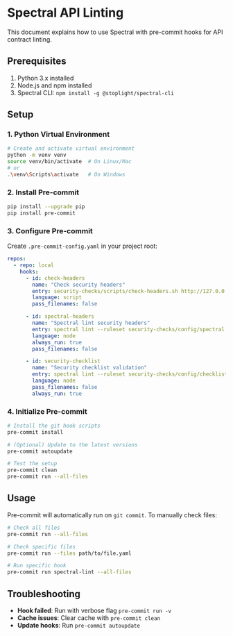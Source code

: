 # Spectral API Linting

This document explains how to use Spectral with pre-commit hooks for API contract linting.

## Prerequisites

1. Python 3.x installed
2. Node.js and npm installed
3. Spectral CLI: `npm install -g @stoplight/spectral-cli`

## Setup

### 1. Python Virtual Environment

```bash
# Create and activate virtual environment
python -m venv venv
source venv/bin/activate  # On Linux/Mac
# or
.\venv\Scripts\activate   # On Windows
```

### 2. Install Pre-commit

```bash
pip install --upgrade pip
pip install pre-commit
```

### 3. Configure Pre-commit

Create `.pre-commit-config.yaml` in your project root:

```yaml
repos:
  - repo: local
    hooks:
      - id: check-headers
        name: "Check security headers"
        entry: security-checks/scripts/check-headers.sh http://127.0.0.1/api/v1
        language: script
        pass_filenames: false

      - id: spectral-headers
        name: "Spectral lint security headers"
        entry: spectral lint --ruleset security-checks/config/spectral.yaml tmp/headers.json --fail-severity=error --verbose
        language: node
        always_run: true
        pass_filenames: false

      - id: security-checklist
        name: "Security checklist validation"
        entry: spectral lint --ruleset security-checks/config/checklist.yaml --verbose security-checks/checklist.yaml
        language: node
        pass_filenames: false
        always_run: true
```

### 4. Initialize Pre-commit

```bash
# Install the git hook scripts
pre-commit install

# (Optional) Update to the latest versions
pre-commit autoupdate

# Test the setup
pre-commit clean
pre-commit run --all-files
```

## Usage

Pre-commit will automatically run on `git commit`. To manually check files:

```bash
# Check all files
pre-commit run --all-files

# Check specific files
pre-commit run --files path/to/file.yaml

# Run specific hook
pre-commit run spectral-lint --all-files
```

## Troubleshooting

- **Hook failed**: Run with verbose flag `pre-commit run -v`
- **Cache issues**: Clear cache with `pre-commit clean`
- **Update hooks**: Run `pre-commit autoupdate`
